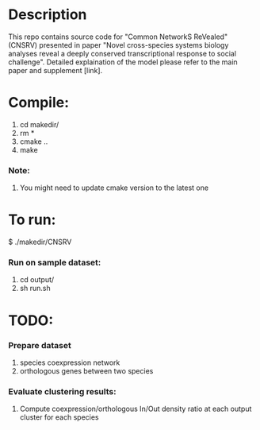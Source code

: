 # Description

This repo contains source code for "Common NetworkS ReVealed" (CNSRV) presented in paper "Novel cross-species systems biology analyses reveal a deeply conserved transcriptional response to social challenge". Detailed explaination of the model please refer to the main paper and supplement [link].

# Compile:
1. cd makedir/
2. rm *
3. cmake ..
4. make

### Note:
1. You might need to update cmake version to the latest one

# To run:
$ ./makedir/CNSRV

### Run on sample dataset:
1. cd output/
2. sh run.sh

# TODO:

### Prepare dataset
1. species coexpression network
2. orthologous genes between two species

### Evaluate clustering results:
1. Compute coexpression/orthologous In/Out density ratio at each output cluster for each species